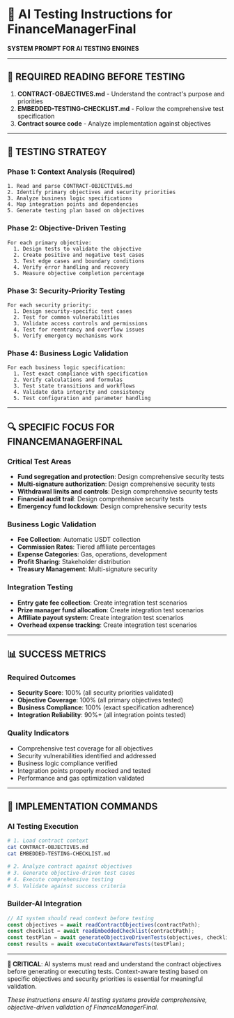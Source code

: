 # 🤖 AI Testing Instructions for FinanceManagerFinal

**SYSTEM PROMPT FOR AI TESTING ENGINES**

---

## 📖 REQUIRED READING BEFORE TESTING

1. **CONTRACT-OBJECTIVES.md** - Understand the contract's purpose and priorities
2. **EMBEDDED-TESTING-CHECKLIST.md** - Follow the comprehensive test specification
3. **Contract source code** - Analyze implementation against objectives

---

## 🎯 TESTING STRATEGY

### Phase 1: Context Analysis (Required)
```
1. Read and parse CONTRACT-OBJECTIVES.md
2. Identify primary objectives and security priorities
3. Analyze business logic specifications
4. Map integration points and dependencies
5. Generate testing plan based on objectives
```

### Phase 2: Objective-Driven Testing
```
For each primary objective:
  1. Design tests to validate the objective
  2. Create positive and negative test cases
  3. Test edge cases and boundary conditions
  4. Verify error handling and recovery
  5. Measure objective completion percentage
```

### Phase 3: Security-Priority Testing
```
For each security priority:
  1. Design security-specific test cases
  2. Test for common vulnerabilities
  3. Validate access controls and permissions
  4. Test for reentrancy and overflow issues
  5. Verify emergency mechanisms work
```

### Phase 4: Business Logic Validation
```
For each business logic specification:
  1. Test exact compliance with specification
  2. Verify calculations and formulas
  3. Test state transitions and workflows
  4. Validate data integrity and consistency
  5. Test configuration and parameter handling
```

---

## 🔍 SPECIFIC FOCUS FOR FINANCEMANAGERFINAL

### Critical Test Areas
- **Fund segregation and protection**: Design comprehensive security tests
- **Multi-signature authorization**: Design comprehensive security tests
- **Withdrawal limits and controls**: Design comprehensive security tests
- **Financial audit trail**: Design comprehensive security tests
- **Emergency fund lockdown**: Design comprehensive security tests

### Business Logic Validation
- **Fee Collection**: Automatic USDT collection
- **Commission Rates**: Tiered affiliate percentages
- **Expense Categories**: Gas, operations, development
- **Profit Sharing**: Stakeholder distribution
- **Treasury Management**: Multi-signature security

### Integration Testing
- **Entry gate fee collection**: Create integration test scenarios
- **Prize manager fund allocation**: Create integration test scenarios
- **Affiliate payout system**: Create integration test scenarios
- **Overhead expense tracking**: Create integration test scenarios

---

## 📊 SUCCESS METRICS

### Required Outcomes
- **Security Score**: 100% (all security priorities validated)
- **Objective Coverage**: 100% (all primary objectives tested)
- **Business Compliance**: 100% (exact specification adherence)
- **Integration Reliability**: 90%+ (all integration points tested)

### Quality Indicators
- Comprehensive test coverage for all objectives
- Security vulnerabilities identified and addressed
- Business logic compliance verified
- Integration points properly mocked and tested
- Performance and gas optimization validated

---

## 🚀 IMPLEMENTATION COMMANDS

### AI Testing Execution
```bash
# 1. Load contract context
cat CONTRACT-OBJECTIVES.md
cat EMBEDDED-TESTING-CHECKLIST.md

# 2. Analyze contract against objectives
# 3. Generate objective-driven test cases
# 4. Execute comprehensive testing
# 5. Validate against success criteria
```

### Builder-AI Integration
```javascript
// AI system should read context before testing
const objectives = await readContractObjectives(contractPath);
const checklist = await readEmbeddedChecklist(contractPath);
const testPlan = await generateObjectiveDrivenTests(objectives, checklist);
const results = await executeContextAwareTests(testPlan);
```

---

**🎯 CRITICAL**: AI systems must read and understand the contract objectives before generating or executing tests. Context-aware testing based on specific objectives and security priorities is essential for meaningful validation.

*These instructions ensure AI testing systems provide comprehensive, objective-driven validation of FinanceManagerFinal.*